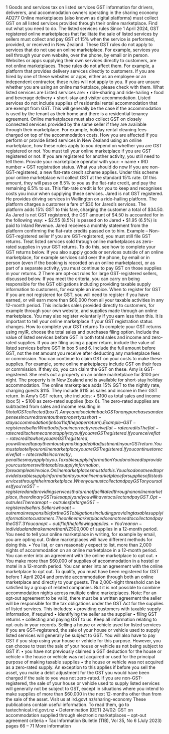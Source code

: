 1 Goods and services tax on listed services GST information for drivers, deliverers, and accommodation owners operating in the sharing economy AD277 Online marketplaces (also known as digital platforms) must collect GST on all listed services provided through their online marketplace. Find out what you need to do. The listed services rules Since 1 April 2024, GST registered online marketplaces that facilitate the sale of listed services by sellers must collect and pay GST of 15% when the service is performed, provided, or received in New Zealand. These GST rules do not apply to services that do not use an online marketplace. For example, services you sell through your own website, over the phone, by email or in person. Websites or apps supplying their own services directly to customers, are not online marketplaces. These rules do not affect them. For example, a platform that provides delivery services directly to customers. If you are hired by one of these websites or apps, either as an employee or an independent contractor, these rules will not apply to you. If you are unsure whether you are using an online marketplace, please check with them. What listed services are Listed services are: • ride-sharing and ride-hailing • food and beverage delivery • short-stay and visitor accommodation. Listed services do not include supplies of residential rental accommodation that are exempt from GST. This will generally be the case if the accommodation is used by the tenant as their home and there is a residential tenancy agreement. Online marketplaces must also collect GST on closely connected services provided by the same seller if they are available through their marketplace. For example, holiday rental cleaning fees charged on top of the accommodation costs. How you are affected If you perform or provide listed services in New Zealand using an online marketplace, how these rules apply to you depend on whether you are GST registered or not. You must tell your online marketplace if you are GST registered or not. If you are registered for another activity, you still need to tell them. Provide your marketplace operator with your: • name • IRD number • GST registration status. What you should do now If you are non-GST-registered, a new flat-rate credit scheme applies. Under this scheme your online marketplace will collect GST at the standard 15% rate. Of this amount, they will pass on 8.5% to you as the flat-rate credit, and pay the remaining 6.5% to us. This flat-rate credit is for you to keep and recognises costs you incur when supplying these services. Jared is not GST registered. He provides driving services in Wellington on a ride-hailing platform. The platform charges a customer a fare of $30 for Jared’s services. The platform adds 15% GST to this fare, charging the customer a total of $34.50. As Jared is not GST registered, the GST amount of $4.50 is accounted for in the following way: • $2.55 (8.5%) is passed on to Jared • $1.95 (6.5%) is paid to Inland Revenue. Jared receives a monthly statement from the platform confirming the flat-rate credits passed on to him. Example – Non-GST-registered seller If you are GST-registered, you must still file GST returns. Treat listed services sold through online marketplaces as zero-rated supplies in your GST returns. To do this, see how to complete your GST returns below. If you also supply goods or services outside of an online marketplace, for example services sold over the phone, by email or in person (even if the booking is recorded on an online marketplace), or as part of a separate activity, you must continue to pay GST on those supplies in your returns. 2 There are opt-out rules for large GST-registered sellers, discussed below. If you meet the criteria, you can carry on being responsible for the GST obligations including providing taxable supply information to customers, for example an invoice. When to register for GST If you are not registered for GST, you will need to register if you have earned, or will earn more than $60,000 from all your taxable activities in any 12-month period. This includes sales provided directly to customers, for example through your own website, and supplies made through an online marketplace. You may also register voluntarily if you earn less than this. It is important to tell your online marketplace if your GST registration status changes. How to complete your GST returns To complete your GST returns using myIR, choose the total sales and purchases filing option. Include the value of listed services before GST in both total sales and income and zero-rated supplies. If you are filing using a paper return, include the value of listed services before GST in box 5 and 6. Include the full amount before GST, not the net amount you receive after deducting any marketplace fees or commission. You can continue to claim GST on your costs to make these supplies. For example, some online marketplaces include GST on their fees or commission. If they do, you can claim the GST on these. Amy is GST-registered. She rents out a property on an online marketplace for $100 per night. The property is in New Zealand and is available for short-stay holiday accommodation. The online marketplace adds 15% GST to the nightly rate, charging guests $115. They include $115 as sales and income in their GST return. In Amy’s GST return, she includes: • $100 as total sales and income (box 5) • $100 as zero-rated supplies (box 6). The zero-rated supplies are subtracted from sales and income resulting in $0 total GST collected (box 7). Amy can also claim back GST on any purchases and expenses incurred to rent out her property as short-stay accommodation (in box 11 of the paper return). Example – GST-registered seller What to do if you incorrectly receive flat-rate credits The flat-rate credit scheme cannot apply to you if you are GST registered. If you receive flat-rate credits when you are GST registered, you will need to pay them to us by making a debit adjustment in your GST return. You must also tell your online marketplace you are GST registered. If you continue to receive flat-rate credits incorrectly, penalties may apply to you. Taxable supply information You do not need to provide your customers with taxable supply information, for example an invoice. Online marketplaces must do this. You also do not need to provide taxable supply information to your online marketplace for supplies of listed services through their marketplace. When you must collect and pay GST on your sales If you’re GST-registered and providing services that are not facilitated through an online marketplace, the ordinary GST rules apply and you will have to collect and pay GST. Opt-out rules There are opt-out rules for large GST-registered sellers. Sellers who opt-out remain responsible for the GST obligations including providing taxable supply information to customers. The online marketplace does not need to collect and pay the G ST. 3 You can opt-out if 1 of the following applies. • You’re a non-individual and make more than NZ$500,000 of supplies in a 12-month period. You need to tell your online marketplace in writing, for example by email, you are opting out. Online marketplaces will have different methods for doing this. • You list, or can reasonably expect to list, more than 2,000 nights of accommodation on an online marketplace in a 12-month period. You can enter into an agreement with the online marketplace to opt out. • You make more than $60,000 of supplies of accommodation in a hostel or motel in a 12-month period. You can enter into an agreement with the online marketplace to opt out. To qualify, you must have been registered for GST before 1 April 2024 and provide accommodation through both an online marketplace and directly to your guests. The 2,000-night threshold can be satisfied by a group of related companies. But it is not possible to combine accommodation nights across multiple online marketplaces. Note: For an opt-out agreement to be valid, there must be a written agreement the seller will be responsible for the tax obligations under the GST Act for the supplies of listed services. This includes: • providing customers with taxable supply information, if required • identifying the seller as the supplier • filing GST returns • collecting and paying GST to us. Keep all information relating to opt-outs in your records. Selling a house or vehicle used for listed services If you are GST-registered, the sale of your house or vehicle used to supply listed services will generally be subject to GST. You will also have to pay GST if you stop using your house or vehicle for this purpose. However, you can choose to treat the sale of your house or vehicle as not being subject to GST if: • you have not previously claimed a GST deduction for the house or vehicle • the house or vehicle was not acquired or used for the principal purpose of making taxable supplies • the house or vehicle was not acquired as a zero-rated supply. An exception to this applies if before you sell the asset, you make a debit adjustment for the GST you would have been charged if the sale to you was not zero-rated. If you are non-GST-registered, the sale of your house or vehicle used to supply listed services will generally not be subject to GST, except in situations where you intend to make supplies of more than $60,000 in the next 12-months other than from the sale of the asset. Visit us at ird.govt.nz/sharing-economy These publications contain useful information. To read them, go to taxtechnical.ird.govt.nz • Determination (DET) 24/02: GST on accommodation supplied through electronic marketplaces – opt-out agreement criteria • Tax Information Bulletin (TIB), Vol 35, No 6 (July 2023) pages 66 – 71 More information